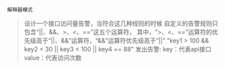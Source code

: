 ```$xslt
解释器模式
```
> 设计一个接口访问量告警，当符合这几种规则的时候 
> 自定义的告警规则只包含“||、&&、>、<、==”这五个运算符，
> 其中，“>、<、==”运算符的优先级高于“||、&&”运算符，“&&”运算符优先级高于“||”
> "key1 > 100 && key2 < 30 || key3 < 100 || key4 == 88" 发出告警:
> key：代表api接口 value：代表访问次数

